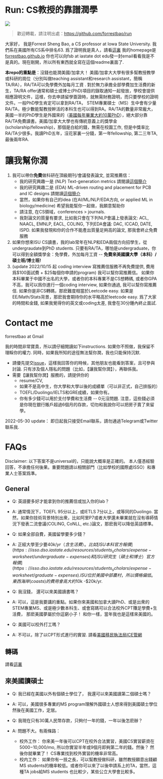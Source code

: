 # Run: CS教授的靠譜潤學

![](https://m.media-amazon.com/images/I/51PkOQXo5CL._SL500_.jpg)

> 歡迎轉載，請注明出處：<https://github.com/forrestbao/run>

大家好， 我是Forrest Sheng Bao, a CS professor at Iowa State University. 我們系在美國所有CS系中排名63.
爲了證明我是真人，請看[這裏](https://www.cs.iastate.edu/fsb) 我的homepage是 [forrestbao.github.io](http://forrestbao.github.io) 你也可以向fsb at iastate dot edu發一封email看看我是不是真的。現在剛開，所以所有東西就全寫在這個readme裏面了. 

**本repo的重點是**：沒錢也能潤美國/加拿大！ 美國/加拿大大學有很多幫教授教學或科研的崗位（分別叫做teaching assistant和research assistant，簡稱TA/RA），RA/TA可以免學費外加每月工資 . 對於無力承擔全部學費加生活費的新生，TA/RA offer通常和碩士或博士(PhD)項目的錄取通知一起發放，學校會提供相應證明文件，這樣，你去申請留學簽證時，就無需財務證明，而只要學校的證明文件。一般PhD學生肯定可以拿到RA/TA， STEM專業碩士（MS）生中會有少量RA/TA，極少數能幫教授幹活的本科生也可以得到RA。RA/TA的數量非常龐大，美國一半的PhD學生是外國來的（[美國每年畢業大約10萬PhD](https://www.nsf.gov/nsb/sei/one-pagers/Foreign-Born.pdf)），絕大部分靠RA/TA免費讀書。美國/加拿大大學也有傳統意義上的獎學金(scholarship/fellowship)，那個是白給的錢，無需在校園工作, 但是中獎率比RA/TA少很多。我讀PhD五年，沒花家裏一分錢，第一年fellowship, 第二三年TA, 最後兩年RA. 


# 讓我幫你潤
1. 我可以帶你**免費**做科研在頂級期刊/會議發表論文, 並寫推薦信：
   - 我的研究興趣一是 (NLP) Text-generation metrics 請閱讀[這個簡介](https://github.com/forrestbao/forrestbao.github.io/blob/main/summarization_metrics.md)
   - 我的研究興趣二是 (EDA) ML-driven routing and placement for PCB and IC designs 請閱讀[這個簡介](https://forrestbao.github.io/circuit_routing.html)
   - 當然，如果你有自己的idea (在AI/ML/NLP/EDA方向, or applied ML in biology/medicine) 希望我能幫你一起做，我願意幫助你
   - 請注意, 在CS領域，conferences > journals. 
   - 我對論文的質量有要求, 比如我只會在下列NLP會議上發表論文: ACL, NAACL, EMNLP, EACL, COLING, 下列EDA會議: DAC, ICCAD, DATE, ISPD. 如果我發現和你的合作不能產出質量足夠高的論文, 那我會終止免費服務
2. 如果你想來ISU CS讀書，我的lab常年在NLP和EDA兩個方向招學生，從undergraudate到PhD students. 只要有RA/TA，哪怕是undergraduate，你可以得到全額獎學金：免學費，外加每月工資 -- **免費來美國讀大學（本科）/碩士班/博士班!**
3. (update 2022/10/15 起 coding interview 寫推薦信服務不再免費提供, 費用爲$100面試費 + $25每個你申請的program) 我可以幫你寫推薦信。 如果你本科畢業于中國不出名的大學，或者你的本科專業不是CS想轉碼, 或者你GPA不高，我可以爲你進行一個coding interview, 如果你通過, 我可以幫你寫推薦信. 如果你是非CS轉碼，那麽難度相當於Leetcode easy. 如果是EE/Math/Stats背景，那麽我會期待你的水平略高於leetcode easy. 爲了大家的時間和金錢, 如果我覺得你的英文或coding太差, 我會在30分鍾內終止面試. 

# Contact me

forrestbao at Gmail

我的時間非常寶貴，所以請仔細閲讀如下instructions. 如果你不照做，我保留不理睬你的權力. 同時，如果我所知的途徑無法幫你潤，我也只能保持沉默. 

* 請優先提交[issue](https://github.com/forrestbao/Run/issues)，這樣我回答你的時候，其他朋友也能看到答案，且可參與討論. 只有涉及個人隱私的問題（比如，【讓我幫你潤】），再聯係我。
* 需要【讓我幫你潤】服務的，請提供你的
   * resume/CV, 
   * 如果不是高中生，你大學和大學以後的成績單（可以非正式，自己排版的）
   * TOEFL/Duolingo/IELTS和GRE成績，如果你有。
   * 你有多少錢可以用於支付學費和生活費 -- 0元沒問題. 注意，這些錢必須是你現在銀行賬戶超過6個月的存款，切勿和我說你可以把房子賣了來留學。

2022-05-30 update： 即日起我只接受Email聯系，請勿通過Telegram或Twitter聯系我.

# FAQs

Disclaimer: 以下答案不是universal的，只能說大概率是正確的。 本人僅憑經驗回答，不承擔任何後果。重要問題請以相關部門（比如學校的國際處ISSO）和專業人士答案爲準。

## General

* Q: 英語要多好才能拿到你的推薦信或加入你的lab？
* A: 通常情況下，TOEFL 95分以上，或IETLS 7分以上，或等同的Duolingo. 當然，如果你技術背景特別出衆，比如阿里P7或者大學還未畢業就在沒有導師情況下發表二流會議(COLING, CoNLL, etc.)論文，那麽我可以降低英語標準。 

* Q: 如果全部自費，美國留學要多少錢？
* A: 正經大學至少要$40k/yr（含生活費）。比如[ISU本科官方報價](https://isso.dso.iastate.edu/resources/students_scholars/expense-worksheet/undergraduate-expenses)和[ISU研究生（碩士和博士）官方報價](https://isso.dso.iastate.edu/resources/students_scholars/expense-worksheet/graduate-expenses). ISU位於美國中部農村，所以價格偏低。東西海岸(coasts)的費用會高大約$10k -$20k/yr. 

* Q: 我沒錢， 還可以來美國讀書嗎？
* A: 可以，這是我要講的重點。如果你來美國和加拿大讀PhD、或是出衆的STEM專業MS、或是極少數本科生、或會寫碼可以合法校外CPT賺足學費+生活費， 那麽美國夢屬於你這窮小子！ 和你一樣，當年我也是這樣來美國的。

* Q: 美國可以校外打工嗎？ 
* A: 不可以，除了以CPT形式進行的實習. 請看[美國移民執法局ICE管網](https://www.ice.gov/sevis/employment#offCE)

## 轉碼

請看[這裏](switch_to_CS.md)

## 來美國讀碩士
* Q: 我已經在美國以外有個碩士學位了， 我還可以來美國讀第二個碩士嗎？
* A: 可以，美國很多專業的MS program理解外國碩士人想來得到美國碩士學位然後在美國工作，定居。

* Q: 我現在只有30萬人民幣存款，只夠付一年的錢，一年以後怎麽辦？
* A: 問題不大。有兩條路： 
     - 校外工作： 你來美一年後可以CPT在校外合法實習，美國CS實習薪資在$5000-$10,000/mo, 所以你實習半年或9個月即夠第二年的錢。然後？ 然後你就畢業了！ CS專業找到校外實習的機率非常高。 
     - 校内工作： 如果你有一技之長，可以幫教授做科研，雖然教授願意出錢顧MS students的機率較低。或者你可以來了以後申請系上的TA，當然，這種TA jobs給MS students 也比較少，某些公立大學會比較多。

